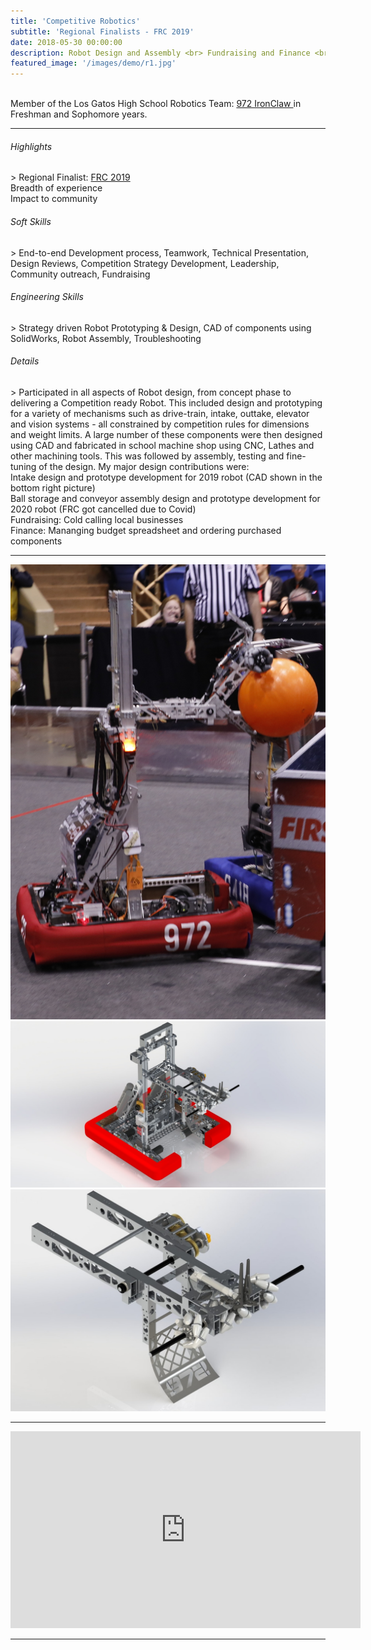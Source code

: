 ```yaml
---
title: 'Competitive Robotics'
subtitle: 'Regional Finalists - FRC 2019'
date: 2018-05-30 00:00:00
description: Robot Design and Assembly <br> Fundraising and Finance <br> Community Outreach
featured_image: '/images/demo/r1.jpg'
---
```


<br>
Member of the Los Gatos High School Robotics Team: <a href ="http://ironclaw972.org/"> 972 IronClaw </a> in Freshman and Sophomore years. 

<hr>
  
<h6> Highlights </h6>
> Regional Finalist: <a href="https://frc-events.firstinspires.org/team/972"> FRC 2019 </a> <br> Breadth of experience <br> Impact to community

<h6> Soft Skills </h6>
> End-to-end Development process, Teamwork, Technical Presentation, Design Reviews, Competition Strategy Development, Leadership, Community outreach, Fundraising

<h6> Engineering Skills </h6>
> Strategy driven Robot Prototyping & Design, CAD of components using SolidWorks, Robot Assembly, Troubleshooting


<h6> Details </h6>
> Participated in all aspects of Robot design, from concept phase to delivering a Competition ready Robot. This included design and prototyping for a variety of mechanisms such as drive-train, intake, outtake, elevator and vision systems - all constrained by competition rules for dimensions and weight limits.  A large number of these components were then designed using CAD and fabricated in school machine shop using CNC, Lathes and other machining tools.  This was followed by assembly, testing and fine-tuning of the design. My major design contributions were:  <br> Intake design and prototype development for 2019 robot (CAD shown in the bottom right picture) <br> Ball storage and conveyor assembly design and prototype development for 2020 robot (FRC got cancelled due to Covid) <br> Fundraising: Cold calling local businesses <br> Finance: Mananging budget spreadsheet and ordering purchased components


---


<div class="gallery" data-columns="2">
	<img src="/images/demo/r4.jpg">
	<img src="/images/demo/r1.jpg">
	<img src="/images/demo/r2.jpg">
</div>


---


<iframe width="560" height="315" src="https://www.youtube.com/embed/pdRBp6AnNCw" frameborder="0" allow="accelerometer; autoplay; clipboard-write; encrypted-media; gyroscope; picture-in-picture" allowfullscreen></iframe>


---

